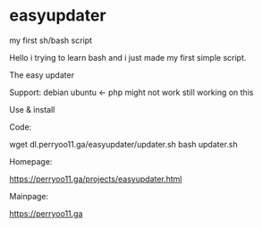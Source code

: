 # easyupdater
my first sh/bash script

Hello i trying to learn bash and i just made my first simple script.

The easy updater

Support:
    debian
    ubuntu <- php might not work still working on this

Use & install

Code:

 wget dl.perryoo11.ga/easyupdater/updater.sh
 bash updater.sh

Homepage:

https://perryoo11.ga/projects/easyupdater.html

Mainpage:

https://perryoo11.ga
